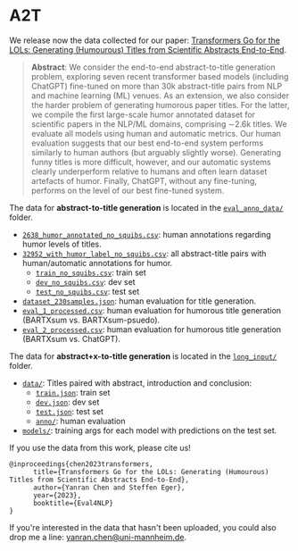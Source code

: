 # A2T

We release now the data collected for our paper: [Transformers Go for the LOLs: Generating (Humourous) Titles from Scientific Abstracts End-to-End](https://arxiv.org/abs/2212.10522).

> **Abstract**: 
> We consider the end-to-end abstract-to-title
generation problem, exploring seven recent
transformer based models (including ChatGPT)
fine-tuned on more than 30k abstract-title pairs
from NLP and machine learning (ML) venues.
As an extension, we also consider the harder
problem of generating humorous paper titles.
For the latter, we compile the first large-scale
humor annotated dataset for scientific papers
in the NLP/ML domains, comprising ∼2.6k
titles. We evaluate all models using human
and automatic metrics. Our human evaluation
suggests that our best end-to-end system performs similarly to human authors (but arguably
slightly worse). Generating funny titles is more
difficult, however, and our automatic systems
clearly underperform relative to humans and
often learn dataset artefacts of humor. Finally,
ChatGPT, without any fine-tuning, performs on
the level of our best fine-tuned system.

The data for **abstract-to-title generation** is located in the [`eval_anno_data/`](eval_anno_data/) folder.
* [`2638_humor_annotated_no_squibs.csv`](eval_anno_data/2638_humor_annotated_no_squibs.csv): human annotations regarding humor levels of titles.
* [`32952_with_humor_label_no_squibs.csv`](eval_anno_data/32952_with_humor_label_no_squibs.csv): all abstract-title pairs with human/automatic annotations for humor.
  * [`train_no_squibs.csv`](eval_anno_data/train_no_squibs.csv): train set
  * [`dev_no_squibs.csv`](eval_anno_data/train_no_squibs.csv): dev set
  * [`test_no_squibs.csv`](eval_anno_data/test_no_squibs.csv): test set
* [`dataset_230samples.json`](eval_anno_data/dataset_230samples.json): human evaluation for title generation.
* [`eval_1_processed.csv`](eval_anno_data/eval_1_processed.csv): human evaluation for humorous title generation (BARTXsum vs. BARTXsum-psuedo).
* [`eval_2_processed.csv`](eval_anno_data/eval_2_processed.csv): human evaluation for humorous title generation (BARTXsum vs. ChatGPT).


The data for **abstract+x-to-title generation** is located in the [`long_input/`](long_input/) folder.
* [`data/`](long_input/data): Titles paired with abstract, introduction and conclusion:
  * [`train.json`](long_input/data/train.json): train set
  * [`dev.json`](long_input/data/dev.json): dev set
  * [`test.json`](long_input/data/test.json): test set
  * [`anno/`](long_input/data/anno): human evaluation
* [`models/`](long_input/models): training args for each model with predictions on the test set.

 
If you use the data from this work, please cite us!
```bigquery
@inproceedings{chen2023transformers,
      title={Transformers Go for the LOLs: Generating (Humourous) Titles from Scientific Abstracts End-to-End}, 
      author={Yanran Chen and Steffen Eger},
      year={2023},
      booktitle={Eval4NLP}
}
```

If you're interested in the data that hasn't been uploaded, you could also drop me a line: [yanran.chen@uni-mannheim.de](mailto:yanran.chen@uni-mannheim.de).
